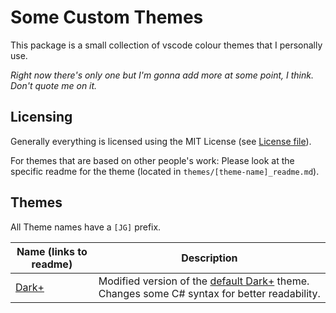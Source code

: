 # Some Custom Themes

This package is a small collection of vscode colour themes that I personally use.

*Right now there's only one but I'm gonna add more at some point, I think. Don't quote me on it.*

## Licensing

Generally everything is licensed using the MIT License (see [License file](LICENSE)).

For themes that are based on other people's work: Please look at the specific readme for the theme (located in `themes/[theme-name]_readme.md`).

## Themes

All Theme names have a `[JG]` prefix.

| Name (links to readme) | Description |
| ---------------------- | ----------- |
| [Dark+](themes/jg-darkplus.color-theme.json) | Modified version of the [default Dark+](https://github.com/Microsoft/vscode/blob/master/extensions/theme-defaults/themes/dark_plus.json) theme. Changes some C# syntax for better readability. |
